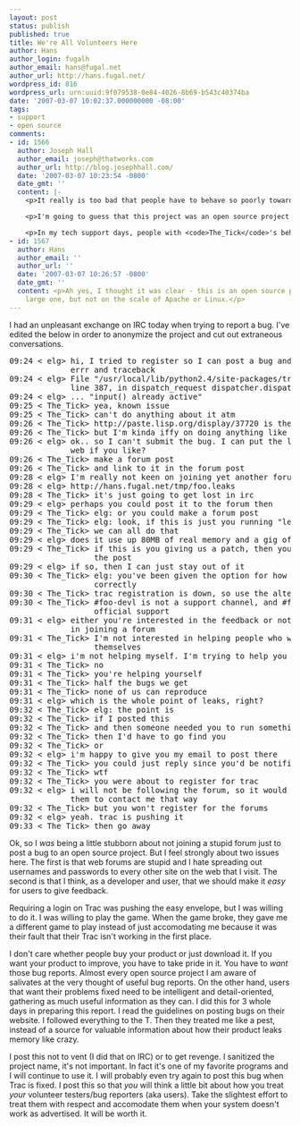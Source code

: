 ```yaml
---
layout: post
status: publish
published: true
title: We're All Volunteers Here
author: Hans
author_login: fugalh
author_email: hans@fugal.net
author_url: http://hans.fugal.net/
wordpress_id: 816
wordpress_url: urn:uuid:9f079538-0e84-4026-8b69-b543c40374ba
date: '2007-03-07 10:02:37.000000000 -08:00'
tags:
- support
- open source
comments:
- id: 1566
  author: Joseph Hall
  author_email: joseph@thatworks.com
  author_url: http://blog.josephhall.com/
  date: '2007-03-07 10:23:54 -0800'
  date_gmt: ''
  content: |-
    <p>It really is too bad that people have to behave so poorly towards software testers. This person not only had an opportunity to help notify everyone of a bug, but also had the opportunity to research the bug more completely with the person who found it, to accurately reproduce and diagnose it. Instead, they decided to treat the bug reporter as a nuissance.</p>

    <p>I'm going to guess that this project was an open source project. This makes me even more sad. The reluctance of open source developers to dutifully pursue bug reports in an attempt to resolve said bugs can lead to buggy open source software. This doesn't just weaken that project, it weakens the entire open source community.</p>

    <p>In my tech support days, people with <code>The_Tick</code>'s behavior were likely to be fired within their first week. It's a shame that <code>The_Tick</code> can't meet the quality standards of an international computer manufacturer so awful, they died out years ago.</p>
- id: 1567
  author: Hans
  author_email: ''
  author_url: ''
  date: '2007-03-07 10:26:57 -0800'
  date_gmt: ''
  content: <p>Ah yes, I thought it was clear - this is an open source project. A fairly
    large one, but not on the scale of Apache or Linux.</p>
---
```

<p>I had an unpleasant exchange on IRC today when trying to report a bug. I've edited the below in order to anonymize the project and cut out extraneous conversations.</p>

<pre>
09:24 < elg> hi, I tried to register so I can post a bug and trac gave me an
             errr and traceback
09:24 < elg> File "/usr/local/lib/python2.4/site-packages/trac/web/main.py",
             line 387, in dispatch_request dispatcher.dispatch(req)
09:24 < elg> ... "input() already active"
09:25 < The_Tick> yea, known issue
09:25 < The_Tick> can't do anything about it atm
09:26 < The_Tick> http://paste.lisp.org/display/37720 is the proposed fix for it
09:26 < The_Tick> but I'm kinda iffy on doing anything like that
09:26 < elg> ok.. so I can't submit the bug. I can put the leaks file up on the
             web if you like?
09:26 < The_Tick> make a forum post
09:26 < The_Tick> and link to it in the forum post
09:28 < elg> I'm really not keen on joining yet another forum
09:28 < elg> http://hans.fugal.net/tmp/foo.leaks
09:28 < The_Tick> it's just going to get lost in irc
09:29 < elg> perhaps you could post it to the forum then
09:29 < The_Tick> elg: or you could make a forum post
09:29 < The_Tick> elg: look, if this is just you running "leaks foo"
09:29 < The_Tick> we can all do that
09:29 < elg> does it use up 80MB of real memory and a gig of VM for you too?
09:29 < The_Tick> if this is you giving us a patch, then you should be making
                  the post
09:29 < elg> if so, then I can just stay out of it
09:30 < The_Tick> elg: you've been given the option for how to post this
                  correctly
09:30 < The_Tick> trac registration is down, so use the alternative
09:30 < The_Tick> #foo-devl is not a support channel, and #foo is not
                  official support
09:31 < elg> either you're interested in the feedback or not. I'm not interested
             in joining a forum
09:31 < The_Tick> I'm not interested in helping people who will not help
                  themselves
09:31 < elg> i'm not helping myself. I'm trying to help you
09:31 < The_Tick> no
09:31 < The_Tick> you're helping yourself
09:31 < The_Tick> half the bugs we get
09:31 < The_Tick> none of us can reproduce
09:31 < elg> which is the whole point of leaks, right?
09:32 < The_Tick> elg: the point is
09:32 < The_Tick> if I posted this
09:32 < The_Tick> and then someone needed you to run something
09:32 < The_Tick> then I'd have to go find you
09:32 < The_Tick> or
09:32 < elg> i'm happy to give you my email to post there
09:32 < The_Tick> you could just reply since you'd be notified of your own thread
09:32 < The_Tick> wtf
09:32 < The_Tick> you were about to register for trac
09:32 < elg> i will not be following the forum, so it would be impossible for
             them to contact me that way
09:32 < The_Tick> but you won't register for the forums
09:32 < elg> yeah. trac is pushing it
09:33 < The_Tick> then go away
</pre>

<p>Ok, so I <em>was</em> being a little stubborn about not joining a stupid forum just to post a bug to an open source project. But I feel strongly about two issues here. The first is that web forums are stupid and I hate spreading out usernames and passwords to every other site on the web that I visit. The second is that I think, as a developer and user, that we should make it <em>easy</em> for users to give feedback. </p>

<p>Requiring a login on Trac was pushing the easy envelope, but I was willing to do it. I was willing to play the game. When the game broke, they gave me a different game to play instead of just accomodating me because it was their fault that their Trac isn't working in the first place. </p>

<p>I don't care whether people buy your product or just download it. If you want your product to improve, you have to take pride in it. You have to <em>want</em> those bug reports. Almost every open source project I am aware of salivates at the very thought of useful bug reports. On the other hand, users that want their problems fixed need to be intelligent and detail-oriented, gathering as much useful information as they can. I did this for 3 whole days in preparing this report. I read the guidelines on posting bugs on their website. I followed everything to the T. Then they treated me like a pest, instead of a source for valuable information about how their product leaks memory like crazy. </p>

<p>I post this not to vent (I did that on IRC) or to get revenge. I sanitized the project name, it's not important. In fact it's one of my favorite programs and I will continue to use it. I will probably even try again to post this bug when Trac is fixed. I post this so that <em>you</em> will think a little bit about how you treat <em>your</em> volunteer testers/bug reporters (aka users). Take the slightest effort to treat them with respect and accomodate them when your system doesn't work as advertised. It will be worth it.</p>
